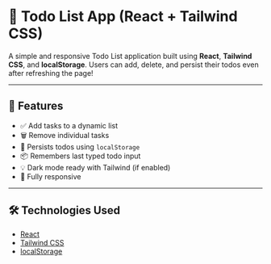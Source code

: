# 📝 Todo List App (React + Tailwind CSS)

A simple and responsive Todo List application built using **React**, **Tailwind CSS**, and **localStorage**. Users can add, delete, and persist their todos even after refreshing the page!

---

## 🚀 Features

- ✅ Add tasks to a dynamic list
- 🗑️ Remove individual tasks
- 💾 Persists todos using `localStorage`
- 📦 Remembers last typed todo input
- 💡 Dark mode ready with Tailwind (if enabled)
- 📱 Fully responsive

---

## 🛠️ Technologies Used

- [React](https://reactjs.org/)
- [Tailwind CSS](https://tailwindcss.com/)
- [localStorage](https://developer.mozilla.org/en-US/docs/Web/API/Window/localStorage)
